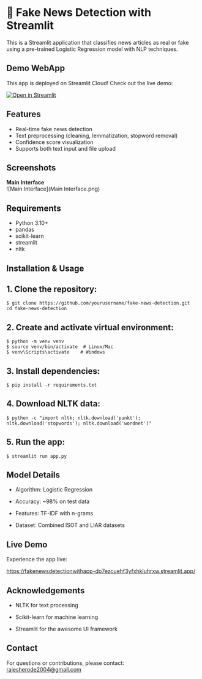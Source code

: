 # 🚨 Fake News Detection with Streamlit

This is a Streamlit application that classifies news articles as real or fake using a pre-trained Logistic Regression model with NLP techniques.

## Demo WebApp

This app is deployed on Streamlit Cloud! Check out the live demo:

[![Open in Streamlit](https://static.streamlit.io/badges/streamlit_badge_black_white.svg)](https://fakenewsdetectionwithapp-dp7ezcuehf3yfxhkluhrxw.streamlit.app/)

## Features
- Real-time fake news detection
- Text preprocessing (cleaning, lemmatization, stopword removal)
- Confidence score visualization
- Supports both text input and file upload

## Screenshots

**Main Interface**  
![Main Interface](Main Interface.png)


## Requirements
- Python 3.10+
- pandas
- scikit-learn
- streamlit
- nltk

## Installation & Usage

## 1. Clone the repository:
```
$ git clone https://github.com/yourusername/fake-news-detection.git
cd fake-news-detection
```


## 2. Create and activate virtual environment:
```
$ python -m venv venv
$ source venv/bin/activate  # Linux/Mac
$ venv\Scripts\activate    # Windows
```
## 3. Install dependencies:
```
$ pip install -r requirements.txt
```
## 4. Download NLTK data:
```
$ python -c "import nltk; nltk.download('punkt'); nltk.download('stopwords'); nltk.download('wordnet')"
```
## 5. Run the app:

```
$ streamlit run app.py
```
## Model Details
* Algorithm: Logistic Regression

* Accuracy: ~98% on test data

* Features: TF-IDF with n-grams

* Dataset: Combined ISOT and LIAR datasets

## Live Demo
Experience the app live:

https://fakenewsdetectionwithapp-dp7ezcuehf3yfxhkluhrxw.streamlit.app/

## Acknowledgements
* NLTK for text processing

* Scikit-learn for machine learning

* Streamlit for the awesome UI framework

## Contact
For questions or contributions, please contact:
rajesherode2004@gmail.com